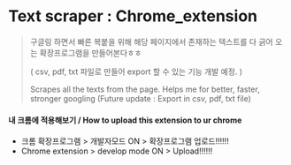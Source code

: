 # Text scraper : Chrome_extension

> 구글링 하면서 빠른 복붙을 위해 해당 페이지에서 존재하는 텍스트를 다 긁어 오는 확장프로그램을 만들어본다ㅎㅎ
>
> ( csv, pdf, txt 파일로 만들어 export 할 수 있는 기능 개발 예정. )
>
> Scrapes all the texts from the page. Helps me for better, faster, stronger googling
> (Future update : Export in csv, pdf, txt file)
#### 내 크롬에 적용해보기 / How to upload this extension to ur chrome
- 크롬 확장프로그램 > 개발자모드 ON > 확장프로그램 업로드!!!!!!
- Chrome extension > develop mode ON > Upload!!!!!!
